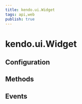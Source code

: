 ```yaml
---
title: kendo.ui.Widget
tags: api,web
publish: true
---
```


# kendo.ui.Widget

## Configuration

## Methods

## Events